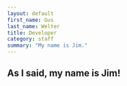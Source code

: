 ```yaml
---
layout: default
first_name: Gus
last_name: Welter
title: Developer
category: staff
summary: "My name is Jim."
---
```


## As I said, my name is Jim!